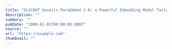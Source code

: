 ```yaml
---
title: "XLSCOUT Unveils ParaEmbed 2.0: a Powerful Embedding Model Tailored for Patents and IP with Expert Support from Hugging Face"
description: ""
summary: ""
pubDate: "2000-01-01T00:00:00.000Z"
source: ""
url: "https://example.com"
thumbnail: ""
---
```


